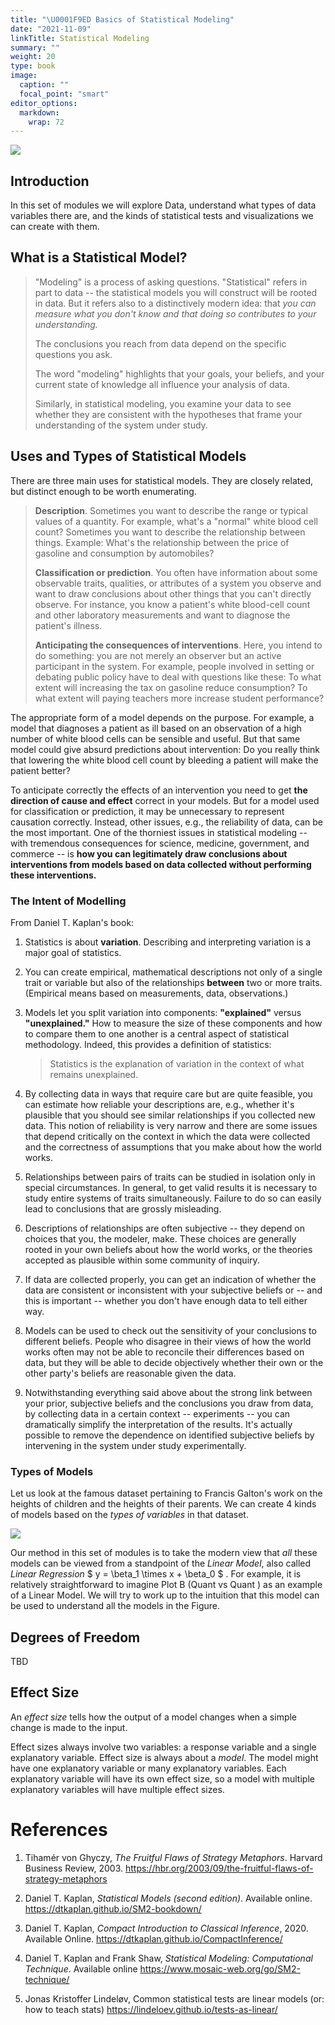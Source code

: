 ```yaml
---
title: "\U0001F9ED Basics of Statistical Modeling"
date: "2021-11-09"
linkTitle: Statistical Modeling
summary: ""
weight: 20
type: book
image:
  caption: ""
  focal_point: "smart"
editor_options: 
  markdown: 
    wrap: 72
---
```


![](featured.jpg)

## Introduction

In this set of modules we will explore Data, understand what types of
data variables there are, and the kinds of statistical tests and
visualizations we can create with them.

## What is a Statistical Model?

> "Modeling" is a process of asking questions. "Statistical" refers in
> part to data -- the statistical models you will construct will be
> rooted in data. But it refers also to a distinctively modern idea:
> that *you can measure what you don't know and that doing so
> contributes to your understanding.*
>
> The conclusions you reach from data depend on the specific questions
> you ask.
>
> The word "modeling" highlights that your goals, your beliefs, and your
> current state of knowledge all influence your analysis of data.
>
> Similarly, in statistical modeling, you examine your data to see
> whether they are consistent with the hypotheses that frame your
> understanding of the system under study.

## Uses and Types of Statistical Models

There are three main uses for statistical models. They are closely
related, but distinct enough to be worth enumerating.

> **Description**. Sometimes you want to describe the range or typical
> values of a quantity. For example, what's a "normal" white blood cell
> count? Sometimes you want to describe the relationship between things.
> Example: What's the relationship between the price of gasoline and
> consumption by automobiles?
>
> **Classification or prediction**. You often have information about
> some observable traits, qualities, or attributes of a system you
> observe and want to draw conclusions about other things that you can't
> directly observe. For instance, you know a patient's white blood-cell
> count and other laboratory measurements and want to diagnose the
> patient's illness.
>
> **Anticipating the consequences of interventions**. Here, you intend
> to do something: you are not merely an observer but an active
> participant in the system. For example, people involved in setting or
> debating public policy have to deal with questions like these: To what
> extent will increasing the tax on gasoline reduce consumption? To what
> extent will paying teachers more increase student performance?

The appropriate form of a model depends on the purpose. For example, a
model that diagnoses a patient as ill based on an observation of a high
number of white blood cells can be sensible and useful. But that same
model could give absurd predictions about intervention: Do you really
think that lowering the white blood cell count by bleeding a patient
will make the patient better?

To anticipate correctly the effects of an intervention you need to get
**the direction of cause and effect** correct in your models. But for a
model used for classification or prediction, it may be unnecessary to
represent causation correctly. Instead, other issues, e.g., the
reliability of data, can be the most important. One of the thorniest
issues in statistical modeling -- with tremendous consequences for
science, medicine, government, and commerce -- is **how you can
legitimately draw conclusions about interventions from models based on
data collected without performing these interventions.**

### The Intent of Modelling

From Daniel T. Kaplan's book:

1.  Statistics is about **variation**. Describing and interpreting
    variation is a major goal of statistics.

2.  You can create empirical, mathematical descriptions not only of a
    single trait or variable but also of the relationships **between** two
    or more traits. (Empirical means based on measurements, data,
    observations.)

3.  Models let you split variation into components: **"explained"** versus
    **"unexplained."** How to measure the size of these components and how
    to compare them to one another is a central aspect of statistical
    methodology. Indeed, this provides a definition of statistics:

    > Statistics is the explanation of variation in the context of what
    remains unexplained.

4.  By collecting data in ways that require care but are quite feasible,
    you can estimate how reliable your descriptions are, e.g., whether
    it's plausible that you should see similar relationships if you
    collected new data. This notion of reliability is very narrow and
    there are some issues that depend critically on the context in which
    the data were collected and the correctness of assumptions that you
    make about how the world works.

5.  Relationships between pairs of traits can be studied in isolation
    only in special circumstances. In general, to get valid results it
    is necessary to study entire systems of traits simultaneously.
    Failure to do so can easily lead to conclusions that are grossly
    misleading.

6.  Descriptions of relationships are often subjective -- they depend on
    choices that you, the modeler, make. These choices are generally
    rooted in your own beliefs about how the world works, or the
    theories accepted as plausible within some community of inquiry.

7.  If data are collected properly, you can get an indication of whether
    the data are consistent or inconsistent with your subjective beliefs
    or -- and this is important -- whether you don't have enough data to
    tell either way.

8.  Models can be used to check out the sensitivity of your conclusions
    to different beliefs. People who disagree in their views of how the
    world works often may not be able to reconcile their differences
    based on data, but they will be able to decide objectively whether
    their own or the other party's beliefs are reasonable given the
    data.

9.  Notwithstanding everything said above about the strong link between
    your prior, subjective beliefs and the conclusions you draw from
    data, by collecting data in a certain context -- experiments -- you
    can dramatically simplify the interpretation of the results. It's
    actually possible to remove the dependence on identified subjective
    beliefs by intervening in the system under study experimentally.

### Types of Models

Let us look at the famous dataset pertaining to Francis Galton's work on
the heights of children and the heights of their parents. We can create
4 kinds of models based on the *types of variables* in that dataset.

![](models.png)

Our method in this set of modules is to take the modern view that *all*
these models can be viewed from a standpoint of the *Linear Model*, also
called *Linear Regression* \$ y = \beta_1 \times x + \beta_0 \$ . For
example, it is relatively straightforward to imagine Plot B (Quant vs
Quant ) as an example of a Linear Model. We will try to work up to the
intuition that this model can be used to understand all the models in
the Figure.

## Degrees of Freedom

TBD

## Effect Size

An *effect size* tells how the output of a model changes when a simple
change is made to the input.

Effect sizes always involve two variables: a response variable and a
single explanatory variable. Effect size is always about a *model*. The
model might have one explanatory variable or many explanatory variables.
Each explanatory variable will have its own effect size, so a model with
multiple explanatory variables will have multiple effect sizes.

# References

1.  Tihamér von Ghyczy, *The Fruitful Flaws of Strategy Metaphors*.
    Harvard Business Review, 2003.
    <https://hbr.org/2003/09/the-fruitful-flaws-of-strategy-metaphors>

2.  Daniel T. Kaplan, *Statistical Models (second edition)*. Available
    online. <https://dtkaplan.github.io/SM2-bookdown/>

3.  Daniel T. Kaplan, *Compact Introduction to Classical
    Inference*, 2020. Available Online.
    <https://dtkaplan.github.io/CompactInference/>

4.  Daniel T. Kaplan and Frank Shaw, *Statistical Modeling:
    Computational Technique*. Available online
    <https://www.mosaic-web.org/go/SM2-technique/>

5.  Jonas Kristoffer Lindeløv, Common statistical tests are linear
    models (or: how to teach stats)
    <https://lindeloev.github.io/tests-as-linear/>

